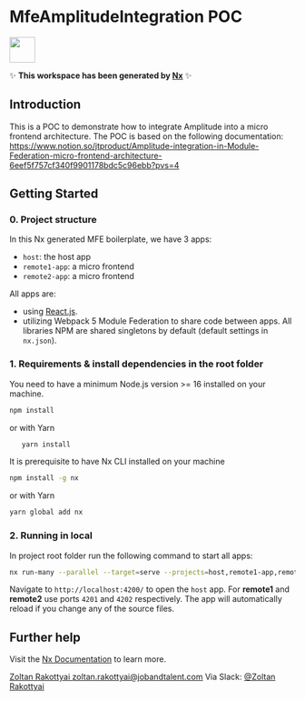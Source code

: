 # MfeAmplitudeIntegration POC

<a alt="Nx logo" href="https://nx.dev" target="_blank" rel="noreferrer"><img src="https://raw.githubusercontent.com/nrwl/nx/master/images/nx-logo.png" width="45"></a>

✨ **This workspace has been generated by [Nx](https://nx.dev)** ✨

## Introduction
This is a POC to demonstrate how to integrate Amplitude into a micro frontend architecture. The POC is based on the following documentation: https://www.notion.so/jtproduct/Amplitude-integration-in-Module-Federation-micro-frontend-architecture-6eef5f757cf340f9901178bdc5c96ebb?pvs=4


## Getting Started

### 0. Project structure

In this Nx generated MFE boilerplate, we have 3 apps:
- `host`: the host app
- `remote1-app`: a  micro frontend
- `remote2-app`: a  micro frontend

All apps are:
 - using [React.js](https://react.dev/).
 - utilizing Webpack 5 Module Federation to share code between apps.
 All libraries NPM are shared singletons by default (default settings in `nx.json`).

### 1. Requirements & install dependencies in the root folder

You need to have a minimum Node.js version >= 16 installed on your machine.

   ```bash
   npm install
   ```
   or with Yarn

```bash
   yarn install
   ```

It is prerequisite to have Nx CLI installed on your machine
```bash
npm install -g nx
```
or with Yarn
```bash
yarn global add nx
```


### 2. Running in local


In project root folder run the following command to start all apps:
```bash
nx run-many --parallel --target=serve --projects=host,remote1-app,remote2-app
```
Navigate to `http://localhost:4200/` to open the `host` app.
For **remote1** and **remote2** use ports `4201` and `4202` respectively.
The app will automatically reload if you change any of the source files.

## Further help

Visit the [Nx Documentation](https://nx.dev) to learn more.

[Zoltan Rakottyai ](https://jobandtalent.slack.com/archives/D03SGM9HBC6)<zoltan.rakottyai@jobandtalent.com>
Via Slack: [@Zoltan Rakottyai](https://jobandtalent.slack.com/archives/D03SGM9HBC6)

